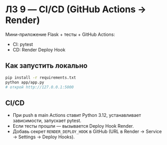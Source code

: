 # ЛЗ 9 — CI/CD (GitHub Actions → Render)

Мини-приложение Flask + тесты + GitHub Actions:
- CI: pytest
- CD: Render Deploy Hook

## Как запустить локально
```bash
pip install -r requirements.txt
python app/app.py
# открой http://127.0.0.1:5000
```

## CI/CD
- При push в main Actions ставит Python 3.12, устанавливает зависимости, запускает pytest.
- Если тесты прошли — вызывается Deploy Hook Render.
- Добавь секрет `RENDER_DEPLOY_HOOK` в GitHub (URL в Render → Service → Settings → Deploy Hooks).
